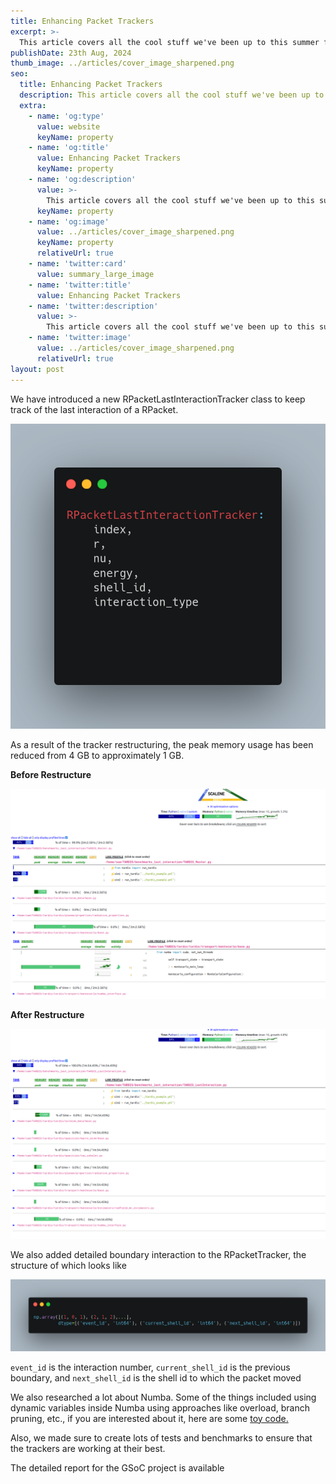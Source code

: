 ```yaml
---
title: Enhancing Packet Trackers
excerpt: >-
  This article covers all the cool stuff we've been up to this summer for the GSoC project related to packet trackers.
publishDate: 23th Aug, 2024
thumb_image: ../articles/cover_image_sharpened.png
seo:
  title: Enhancing Packet Trackers
  description: This article covers all the cool stuff we've been up to this summer for the GSoC project related to packet trackers.
  extra:
    - name: 'og:type'
      value: website
      keyName: property
    - name: 'og:title'
      value: Enhancing Packet Trackers
      keyName: property
    - name: 'og:description'
      value: >-
        This article covers all the cool stuff we've been up to this summer for the GSoC project related to packet trackers.
      keyName: property
    - name: 'og:image'
      value: ../articles/cover_image_sharpened.png
      keyName: property
      relativeUrl: true
    - name: 'twitter:card'
      value: summary_large_image
    - name: 'twitter:title'
      value: Enhancing Packet Trackers
    - name: 'twitter:description'
      value: >-
        This article covers all the cool stuff we've been up to this summer for the GSoC project related to packet trackers.
    - name: 'twitter:image'
      value: ../articles/cover_image_sharpened.png
      relativeUrl: true
layout: post
---
```


We have introduced a new RPacketLastInteractionTracker class to keep track of the last interaction of a RPacket.

<img src='\../articles/RPacketLastInteractionTracker.png' alt='Image'>

As a result of the tracker restructuring, the peak memory usage has been reduced from 4 GB to approximately 1 GB.

<strong>Before Restructure</strong>

<img src='\../articles/beforeRestructure.png' alt='Image'>

<strong>After Restructure</strong>

<img src='\../articles/afterRestructure.png' alt='Image'>

We also added detailed boundary interaction to the RPacketTracker, the structure of which looks like

<img src='\../articles/boundary_interaction.png' alt='Image'>

`event_id` is the interaction number, `current_shell_id` is the previous boundary, and `next_shell_id` is the shell id to which the packet moved

We also researched a lot about Numba. Some of the things included using dynamic variables inside Numba using approaches like overload, branch pruning, etc., if you are interested about it, here are some <a href='https://gist.github.com/Sumit112192/6ddf8cb7be016caba1ce98feca95815d'>toy code.</a>

Also, we made sure to create lots of tests and benchmarks to ensure that the trackers are working at their best.

The detailed report for the GSoC project is available <a href='https://gist.github.com/Sumit112192/fc0140fa2d11bb903bd2d0e0ce0c8462'></a>


